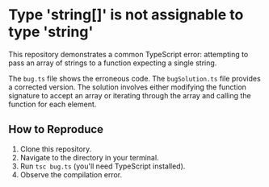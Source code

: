 # Type 'string[]' is not assignable to type 'string'

This repository demonstrates a common TypeScript error: attempting to pass an array of strings to a function expecting a single string.

The `bug.ts` file shows the erroneous code.  The `bugSolution.ts` file provides a corrected version.  The solution involves either modifying the function signature to accept an array or iterating through the array and calling the function for each element.

## How to Reproduce

1. Clone this repository.
2. Navigate to the directory in your terminal.
3. Run `tsc bug.ts` (you'll need TypeScript installed).
4. Observe the compilation error.